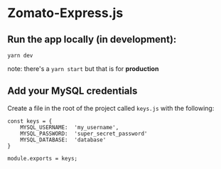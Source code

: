 # Zomato-Express.js
## Run the app locally (in development):
```
yarn dev
```
note: there's a `yarn start` but that is for **production**

## Add your MySQL credentials
Create a file in the root of the project called `keys.js` with the following:

```
const keys = {
    MYSQL_USERNAME:  'my_username',
    MYSQL_PASSWORD:  'super_secret_password'
    MYSQL_DATABASE:  'database'
}

module.exports = keys;
```